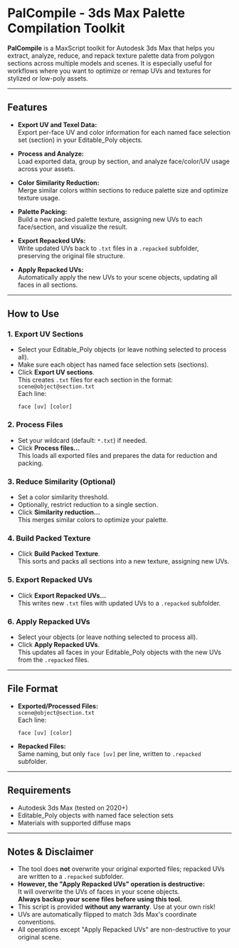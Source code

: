 # PalCompile - 3ds Max Palette Compilation Toolkit

**PalCompile** is a MaxScript toolkit for Autodesk 3ds Max that helps you extract, analyze, reduce, and repack texture palette data from polygon sections across multiple models and scenes. It is especially useful for workflows where you want to optimize or remap UVs and textures for stylized or low-poly assets.

---

## Features

- **Export UV and Texel Data:**  
  Export per-face UV and color information for each named face selection set (section) in your Editable_Poly objects.

- **Process and Analyze:**  
  Load exported data, group by section, and analyze face/color/UV usage across your assets.

- **Color Similarity Reduction:**  
  Merge similar colors within sections to reduce palette size and optimize texture usage.

- **Palette Packing:**  
  Build a new packed palette texture, assigning new UVs to each face/section, and visualize the result.

- **Export Repacked UVs:**  
  Write updated UVs back to `.txt` files in a `.repacked` subfolder, preserving the original file structure.

- **Apply Repacked UVs:**  
  Automatically apply the new UVs to your scene objects, updating all faces in all sections.

---

## How to Use

### 1. **Export UV Sections**
- Select your Editable_Poly objects (or leave nothing selected to process all).
- Make sure each object has named face selection sets (sections).
- Click **Export UV sections**.  
  This creates `.txt` files for each section in the format:  
  `scene@object@section.txt`  
  Each line:  
  ```
  face [uv] [color]
  ```

### 2. **Process Files**
- Set your wildcard (default: `*.txt`) if needed.
- Click **Process files...**  
  This loads all exported files and prepares the data for reduction and packing.

### 3. **Reduce Similarity (Optional)**
- Set a color similarity threshold.
- Optionally, restrict reduction to a single section.
- Click **Similarity reduction...**  
  This merges similar colors to optimize your palette.

### 4. **Build Packed Texture**
- Click **Build Packed Texture**.  
  This sorts and packs all sections into a new texture, assigning new UVs.

### 5. **Export Repacked UVs**
- Click **Export Repacked UVs...**  
  This writes new `.txt` files with updated UVs to a `.repacked` subfolder.

### 6. **Apply Repacked UVs**
- Select your objects (or leave nothing selected to process all).
- Click **Apply Repacked UVs**.  
  This updates all faces in your Editable_Poly objects with the new UVs from the `.repacked` files.

---

## File Format

- **Exported/Processed Files:**  
  `scene@object@section.txt`  
  Each line:  
  ```
  face [uv] [color]
  ```
- **Repacked Files:**  
  Same naming, but only `face [uv]` per line, written to `.repacked` subfolder.

---

## Requirements

- Autodesk 3ds Max (tested on 2020+)
- Editable_Poly objects with named face selection sets
- Materials with supported diffuse maps

---

## Notes & Disclaimer

- The tool does **not** overwrite your original exported files; repacked UVs are written to a `.repacked` subfolder.
- **However, the "Apply Repacked UVs" operation is destructive:**  
  It will overwrite the UVs of faces in your scene objects.  
  **Always backup your scene files before using this tool.**
- This script is provided **without any warranty**. Use at your own risk!
- UVs are automatically flipped to match 3ds Max's coordinate conventions.
- All operations except "Apply Repacked UVs" are non-destructive to your original scene.

